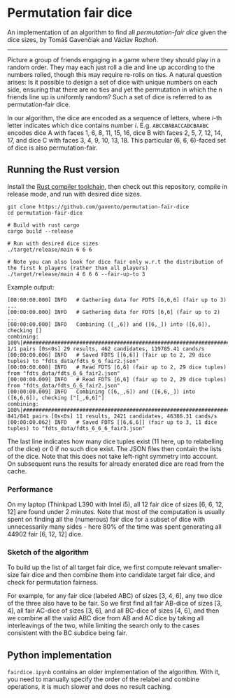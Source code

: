 # Permutation fair dice

An implementation of an algorithm to find all _permutation-fair dice_ given the dice sizes, by Tomáš Gavenčiak and Václav Rozhoň.

---

Picture a group of friends engaging in a game where they should play in a random order. They may
each just roll a die and line up according to the numbers rolled, though this may require re-rolls on ties. A
natural question arises: Is it possible to design a set of dice with unique numbers on each side, ensuring
that there are no ties and yet the permutation in which the n friends line up is uniformly random? Such
a set of dice is referred to as permutation-fair dice.

In our algorithm, the dice are encoded as a sequence of letters, where _i_-th letter indicates which dice contains number _i_.
E.g. `ABCCBABACCABCBAABC` encodes dice A with faces 1, 6, 8, 11, 15, 16, dice B with faces 2, 5, 7, 12, 14, 17, and dice C with faces 3, 4, 9, 10, 13, 18.
This particular (6, 6, 6)-faced set of dice is also permutation-fair.

## Running the Rust version

Install the [Rust compiler toolchain](https://rustup.rs/), then check out this repository, compile in release mode, and run with desired dice sizes.

```
git clone https://github.com/gavento/permutation-fair-dice
cd permutation-fair-dice

# Build with rust cargo
cargo build --release

# Run with desired dice sizes
./target/release/main 6 6 6

# Note you can also look for dice fair only w.r.t the distribution of the first k players (rather than all players)
./target/release/main 4 6 6 6 --fair-up-to 3
```

Example output:

```
[00:00:00.000] INFO   # Gathering data for FDTS [6,6,6] (fair up to 3) ...
[00:00:00.000] INFO   # Gathering data for FDTS [6,6] (fair up to 2) ...
[00:00:00.000] INFO   Combining ([_,6]) and ([6,_]) into ([6,6]), checking []
combining: 100%|##########################################################################################################| 1/1 pairs [0s<0s] 29 results, 462 candidates, 119785.41 cands/s
[00:00:00.006] INFO   # Saved FDTS [[6,6]] (fair up to 2, 29 dice tuples) to "fdts_data/fdts_6_6_fair2.json"
[00:00:00.008] INFO   # Read FDTS [6,6] (fair up to 2, 29 dice tuples) from "fdts_data/fdts_6_6_fair2.json"
[00:00:00.009] INFO   # Read FDTS [6,6] (fair up to 2, 29 dice tuples) from "fdts_data/fdts_6_6_fair2.json"
[00:00:00.009] INFO   Combining ([6,_,6]) and ([6,6,_]) into ([6,6,6]), checking ["[_,6,6]"]
combining: 100%|######################################################################################################| 841/841 pairs [0s<0s] 11 results, 2421 candidates, 46386.31 cands/s
[00:00:00.062] INFO   # Saved FDTS [[6,6,6]] (fair up to 3, 11 dice tuples) to "fdts_data/fdts_6_6_6_fair3.json"
```

The last line indicates how many dice tuples exist (11 here, up to relabelling of the dice) or 0 if no such dice exist. The JSON files then contain the lists of the dice. Note that this does not take left-right symmetry into account. On subsequent runs the results for already enerated dice are read from the cache.

### Performance

On my laptop (Thinkpad L390 with Intel i5), all 12 fair dice of sizes [6, 6, 12, 12] are found under 2 minutes. Note that most of the computation is usually spent on finding all the (numerous) fair dice for a subset of dice with unnecessarily many sides - here 80% of the time was spent generating all 44902 fair [6, 12, 12] dice.

### Sketch of the algorithm

To build up the list of all target fair dice, we first compute relevant smaller-size fair dice and then combine them into candidate target fair dice, and check for permutation fairness. 

For example, for any fair dice (labeled ABC) of sizes [3, 4, 6], any two dice of the three also have to be fair. So we first find all fair AB-dice of sizes [3, 4], all fair AC-dice of sizes [3, 6], and all BC-dice of sizes [4, 6], and then we combine all the valid ABC dice from AB and AC dice by taking all interleavings of the two, while limiting the search only to the cases consistent with the BC subdice being fair. 

## Python implementation

`fairdice.ipynb` contains an older implementation of the algorithm. With it, you need to manually specify the order of the relabel and combine operations, it is much slower and does no result caching.
